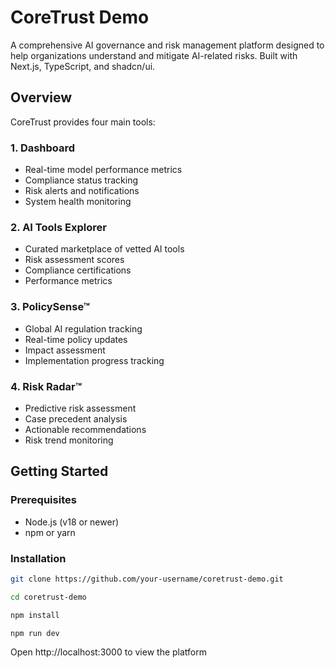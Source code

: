 # CoreTrust Demo

A comprehensive AI governance and risk management platform designed to help organizations understand and mitigate AI-related risks. Built with Next.js, TypeScript, and shadcn/ui.

## Overview

CoreTrust provides four main tools:

### 1. Dashboard
- Real-time model performance metrics
- Compliance status tracking
- Risk alerts and notifications
- System health monitoring

### 2. AI Tools Explorer
- Curated marketplace of vetted AI tools
- Risk assessment scores
- Compliance certifications
- Performance metrics

### 3. PolicySense™
- Global AI regulation tracking
- Real-time policy updates
- Impact assessment
- Implementation progress tracking

### 4. Risk Radar™
- Predictive risk assessment
- Case precedent analysis
- Actionable recommendations
- Risk trend monitoring

## Getting Started

### Prerequisites
- Node.js (v18 or newer)
- npm or yarn

### Installation
```bash
git clone https://github.com/your-username/coretrust-demo.git

cd coretrust-demo

npm install

npm run dev
```

Open http://localhost:3000 to view the platform